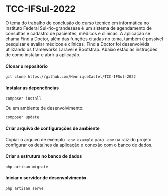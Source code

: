 # TCC-IFSul-2022
O tema do trabalho de conclusão do curso técnico em informática no Instituto Federal Sul-rio-grandesese é um sistema de agendamento de consultas e cadastro de pacientes, médicos e clínicas. A aplicação se chama Find a Doctor, além das funções citadas no tema, também é possível pesquisar e avaliar médicos e clínicas. Find a Doctor foi desenvolvida utilizando os frameworks Laravel e Bootstrap. Abaixo estão as instruções de como instalar e abrir a aplicação.

#### Clonar o repositório
```
git clone https://github.com/HenriqueCastel/TCC-IFSul-2022
```
#### Instalar as depencências
```
composer install
```
Ou em ambiente de desenvolvimento:
```
composer update
```
#### Criar arquivo de configurações de ambiente
Copiar o arquivo de exemplo `.env.example` para `.env` na raiz do projeto configurar os detalhes da aplicação e conexão com o banco de dados.

#### Criar a estrutura no banco de dados
```
php artisan migrate
```
#### Iniciar o servidor de desenvolvimento
```
php artisan serve
```
